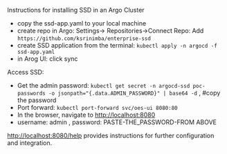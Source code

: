 Instructions for installing SSD in an Argo Cluster

- copy the ssd-app.yaml to your local machine
- create repo in Argo: Settings-> Repositories->Connect Repo: Add ```https://github.com/ksrinimba/enterprise-ssd```
- create SSD application from the terminal: ```kubectl apply -n argocd -f ssd-app.yaml```
- in Arog UI: click sync

Access SSD: 
- Get the admin password: ```kubectl get secret -n argocd-ssd poc-passwords -o jsonpath="{.data.ADMIN_PASSWORD}" | base64 -d``` , #copy the password 
- Port forward: ```kubectl port-forward svc/oes-ui 8080:80```
- In the browser, navigate to [http://localhost:8080](http://localhost:8080)
- username: admin , password: PASTE-THE_PASSWORD-FROM ABOVE


[http://localhost:8080/help](http://localhost:8080/help) provides instructions for further configuration and integration.
